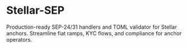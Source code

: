 # Stellar-SEP
Production-ready SEP-24/31 handlers and TOML validator for Stellar anchors. Streamline fiat ramps, KYC flows, and compliance for anchor operators.
